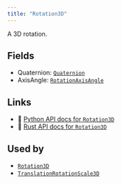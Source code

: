```yaml
---
title: "Rotation3D"
---
```


A 3D rotation.

## Fields

* Quaternion: [`Quaternion`](../datatypes/quaternion.md)
* AxisAngle: [`RotationAxisAngle`](../datatypes/rotation_axis_angle.md)

## Links
 * 🐍 [Python API docs for `Rotation3D`](https://ref.rerun.io/docs/python/nightly/common/datatypes#rerun.datatypes.Rotation3D)
 * 🦀 [Rust API docs for `Rotation3D`](https://docs.rs/rerun/0.9.0-alpha.10/rerun/datatypes/enum.Rotation3D.html)


## Used by

* [`Rotation3D`](../components/rotation3d.md)
* [`TranslationRotationScale3D`](../datatypes/translation_rotation_scale3d.md)

